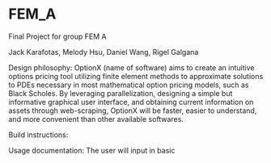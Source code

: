 # FEM_A
Final Project for group FEM A

Jack Karafotas, Melody Hsu, Daniel Wang, Rigel Galgana

Design philosophy: OptionX (name of software) aims to create an intuitive options pricing tool utilizing finite element methods to approximate solutions to PDEs necessary in most mathematical option pricing models, such as Black Scholes. By leveraging parallelization, designing a simple but informative graphical user interface, and obtaining current information on assets through web-scraping, OptionX will be faster, easier to understand, and more convenient than other available softwares.

Build instructions:

Usage documentation: The user will input in basic 




